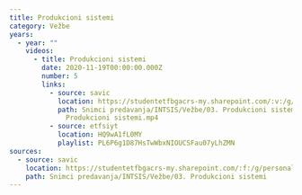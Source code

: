 ```yaml
---
title: Produkcioni sistemi
category: Vežbe
years:
  - year: ""
    videos:
      - title: Produkcioni sistemi
        date: 2020-11-19T00:00:00.000Z
        number: 5
        links:
          - source: savic
            location: https://studentetfbgacrs-my.sharepoint.com/:v:/g/personal/sa190595d_student_etf_bg_ac_rs/ESsfPmqDADxIiCvoETNK0noB2txRhW4NikUfbUCBHt75Rw
            path: Snimci predavanja/INTSIS/Vežbe/03. Produkcioni sistemi/05 - 2020-11-19 -
              Produkcioni sistemi.mp4
          - source: etfsiyt
            location: HQ9wA1fL0MY
            playlist: PL6P6g1D87HsTwWbxNIOUCSFau07yLhZMN
sources:
  - source: savic
    location: https://studentetfbgacrs-my.sharepoint.com/:f:/g/personal/sa190595d_student_etf_bg_ac_rs/EpCXHwjhWYxDuA0Y5ZqlwWkBcHrg1ZcVfMZf1l1y2_Wzgw
    path: Snimci predavanja/INTSIS/Vežbe/03. Produkcioni sistemi
---
```



